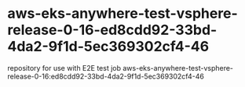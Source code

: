 # aws-eks-anywhere-test-vsphere-release-0-16-ed8cdd92-33bd-4da2-9f1d-5ec369302cf4-46
repository for use with E2E test job aws-eks-anywhere-test-vsphere-release-0-16:ed8cdd92-33bd-4da2-9f1d-5ec369302cf4-46
